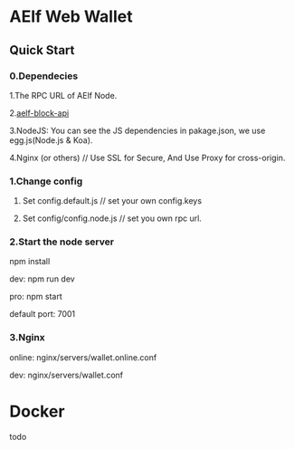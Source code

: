 # AElf Web Wallet

## Quick Start

### 0.Dependecies

1.The RPC URL of AElf Node.

2.[aelf-block-api](https://github.com/AElfProject/aelf-block-api)

3.NodeJS: You can see the JS dependencies in pakage.json, we use egg.js(Node.js & Koa).

4.Nginx (or others) // Use SSL for Secure, And Use Proxy for cross-origin.

### 1.Change config
1. Set config.default.js // set your own config.keys

2. Set config/config.node.js // set you own rpc url.

### 2.Start the node server

npm install

dev: npm run dev

pro: npm start

default port: 7001

### 3.Nginx

online: nginx/servers/wallet.online.conf

dev: nginx/servers/wallet.conf

# Docker
todo